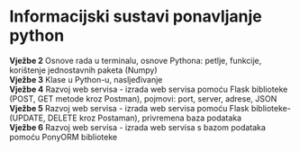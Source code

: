# Informacijski sustavi ponavljanje python
**Vježbe 2** Osnove rada u terminalu, osnove Pythona: petlje, funkcije, korištenje jednostavnih  paketa (Numpy) <br/>
**Vježbe 3** Klase u Python-u, nasljeđivanje <br/>
**Vježbe 4** Razvoj web servisa - izrada web servisa pomoću Flask biblioteke (POST, GET metode kroz Postman), pojmovi: port, server, adrese, JSON <br/>
**Vježbe 5** Razvoj web servisa - izrada web servisa pomoću Flask biblioteke-(UPDATE, DELETE kroz Postaman), privremena baza podataka <br/>
**Vježbe 6** Razvoj web servisa - izrada web servisa s bazom podataka pomoću PonyORM biblioteke <br/>
